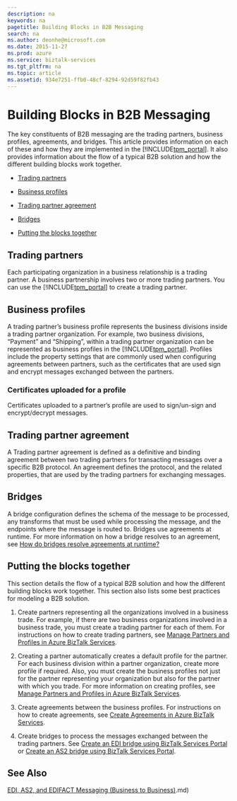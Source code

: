 ```yaml
---
description: na
keywords: na
pagetitle: Building Blocks in B2B Messaging
search: na
ms.author: deonhe@microsoft.com
ms.date: 2015-11-27
ms.prod: azure
ms.service: biztalk-services
ms.tgt_pltfrm: na
ms.topic: article
ms.assetid: 934e7251-ffb0-48cf-8294-92d59f82fb43
---
```

# Building Blocks in B2B Messaging
The key constituents of B2B messaging are the trading partners, business profiles, agreements, and bridges. This article provides information on each of these and how they are implemented in the [!INCLUDE[tpm_portal](/Token/tpm_portal_md.md)]. It also provides information about the flow of a typical B2B solution and how the different building blocks work together.

- [Trading partners](/Topic/Building_Blocks_in_B2B_Messaging.md#BKMK_Partners)

- [Business profiles](/Topic/Building_Blocks_in_B2B_Messaging.md#BKMK_Profiles)

- [Trading partner agreement](/Topic/Building_Blocks_in_B2B_Messaging.md#BKMK_Agreement)

- [Bridges](/Topic/Building_Blocks_in_B2B_Messaging.md#BKMK_Bridges)

- [Putting the blocks together](/Topic/Building_Blocks_in_B2B_Messaging.md#BKMK_Together)

## <a name="BKMK_Partners"></a>Trading partners
Each participating organization in a business relationship is a trading partner. A business partnership involves two or more trading partners. You can use the [!INCLUDE[tpm_portal](/Token/tpm_portal_md.md)] to create a trading partner.

## <a name="BKMK_Profiles"></a>Business profiles
A trading partner’s business profile represents the business divisions inside a trading partner organization. For example, two business divisions, “Payment” and “Shipping”, within a trading partner organization can be represented as business profiles in the [!INCLUDE[tpm_portal](/Token/tpm_portal_md.md)]. Profiles include the property settings that are commonly used when configuring agreements between partners, such as the certificates that are used sign and encrypt messages exchanged between the partners.

### Certificates uploaded for a profile
Certificates uploaded to a partner’s profile are used to sign/un-sign and encrypt/decrypt messages.

## <a name="BKMK_Agreement"></a>Trading partner agreement
A Trading partner agreement is defined as a definitive and binding agreement between two trading partners for transacting messages over a specific B2B protocol. An agreement defines the protocol, and the related properties, that are used by the trading partners for exchanging messages.

## <a name="BKMK_Bridges"></a>Bridges
A bridge configuration defines the schema of the message to be processed, any transforms that must be used while processing the message, and the endpoints where the message is routed to. Bridges use agreements at runtime. For more information on how a bridge resolves to an agreement, see [How do bridges resolve agreements at runtime?](/Topic/How_do_bridges_resolve_agreements_at_runtime_.md)

## <a name="BKMK_Together"></a>Putting the blocks together
This section details the flow of a typical B2B solution and how the different building blocks work together. This section also lists some best practices for modeling a B2B solution.

1. Create partners representing all the organizations involved in a business trade. For example, if there are two business organizations involved in a business trade, you must create a trading partner for each of them. For instructions on how to create trading partners, see [Manage Partners and Profiles in Azure BizTalk Services](/Topic/Manage_Partners_and_Profiles_in_Azure_BizTalk_Services.md).

2. Creating a partner automatically creates a default profile for the partner. For each business division within a partner organization, create more profile if required. Also, you must create the business profiles not just for the partner representing your organization but also for the partner with which you trade. For more information on creating profiles, see [Manage Partners and Profiles in Azure BizTalk Services](/Topic/Manage_Partners_and_Profiles_in_Azure_BizTalk_Services.md).

3. Create agreements between the business profiles. For instructions on how to create agreements, see [Create Agreements in Azure BizTalk Services](/Topic/Create_Agreements_in_Azure_BizTalk_Services.md).

4. Create bridges to process the messages exchanged between the trading partners. See [Create an EDI bridge using BizTalk Services Portal](/Topic/Create_an_EDI_bridge_using_BizTalk_Services_Portal.md) or [Create an AS2 bridge using BizTalk Services Portal](/Topic/Create_an_AS2_bridge_using_BizTalk_Services_Portal.md).

## See Also
[EDI, AS2, and EDIFACT Messaging &#40;Business to Business&#41;](/Topic/EDI,_AS2,_and_EDIFACT_Messaging__Business_to_Business).md)

